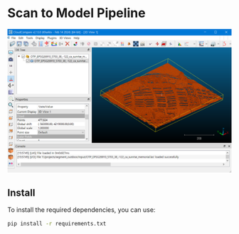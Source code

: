 # Scan to Model Pipeline

![Pipeline Overview](https://github.com/mac999/scan_to_model_pipeline/blob/main/image1.PNG)

## Install

To install the required dependencies, you can use:

```bash
pip install -r requirements.txt
